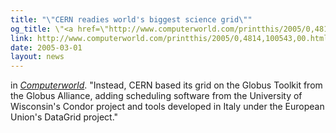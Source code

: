 ```yaml
---
title: "\"CERN readies world's biggest science grid\""
og_title: \"<a href=\"http://www.computerworld.com/printthis/2005/0,4814,100543,00.html\">CERN readies world's biggest science grid</a>\"
link: http://www.computerworld.com/printthis/2005/0,4814,100543,00.html
date: 2005-03-01
layout: news
---
```


in <a href="http://www.computerworld.com/"><em>Computerworld</em></a>. "Instead, CERN based its grid on the Globus Toolkit from the Globus Alliance, adding scheduling software from the University of Wisconsin's Condor project and tools developed in Italy under the European Union's DataGrid project."

